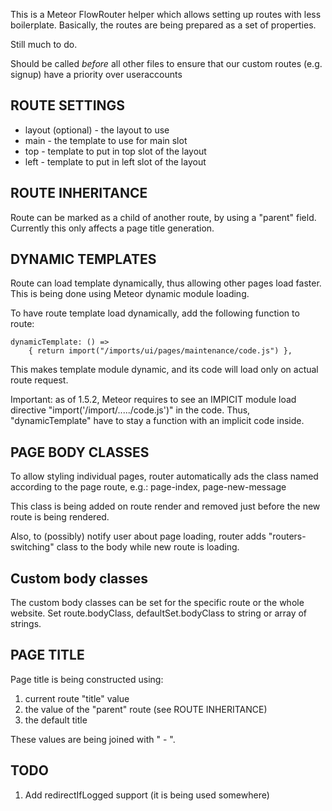 This is a Meteor FlowRouter helper which allows setting up routes with less
boilerplate. Basically, the routes are being prepared as a set of
properties.

Still much to do.

Should be called _before_ all other files to ensure that our
custom routes (e.g. signup) have a priority over useraccounts

ROUTE SETTINGS
-----

* layout (optional) - the layout to use
* main - the template to use for main slot
* top - template to put in top slot of the layout
* left - template to put in left slot of the layout

ROUTE INHERITANCE
-----

Route can be marked as a child of another route, by using a "parent"
field. Currently this only affects a page title generation.

DYNAMIC TEMPLATES
-----

Route can load template dynamically, thus allowing other pages load
faster. This is being done using Meteor dynamic module loading.

To have route template load dynamically, add the following function to route:

```
dynamicTemplate: () =>
	{ return import("/imports/ui/pages/maintenance/code.js") },
```

This makes template module dynamic, and its code will load only on actual
route request.

Important: as of 1.5.2, Meteor requires to see
an IMPICIT module load directive "import('/import/...../code.js')"
in the code. Thus, "dynamicTemplate" have to stay a function with an
implicit code inside.

PAGE BODY CLASSES
-----

To allow styling individual pages, router automatically ads the class
named according to the page route, e.g.: page-index, page-new-message

This class is being added on route render and removed just before the new
route is being rendered.

Also, to (possibly) notify user about page loading, router adds
"routers-switching" class to the body while new route is loading.

## Custom body classes

The custom body classes can be set for the specific route or the whole website.
Set route.bodyClass, defaultSet.bodyClass to string or array of strings.

PAGE TITLE
-----

Page title is being constructed using:
1. current route "title" value
2. the value of the "parent" route (see ROUTE INHERITANCE)
3. the default title

These values are being joined with " - ".

TODO
-----

1. Add redirectIfLogged support (it is being used somewhere)

